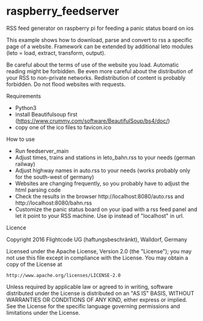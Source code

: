 # raspberry_feedserver
RSS feed generator on raspberry pi for feeding a panic status board on ios

This example shows how to download, parse and convert to rss a specific page of a website.
Framework can be extended by additional leto modules (leto = load, extract, transform, output).

Be careful about the terms of use of the website you load. Automatic reading might be forbidden. Be even more careful about the distribution of your RSS to non-private networks. Redistribution of content is probably forbidden. Do not flood websites with requests. 

Requirements
* Python3
* install Beautifulsoup first (https://www.crummy.com/software/BeautifulSoup/bs4/doc/)
* copy one of the ico files to favicon.ico

How to use
* Run feedserver_main
* Adjust times, trains and stations in leto_bahn.rss to your needs (german railway)
* Adjust highway names in auto.rss to your needs (works probably only for the south-west of germany)
* Websites are changing frequently, so you probably have to adjust the html parsing code 
* Check the results in the browser http://localhost:8080/auto.rss and http://localhost:8080/bahn.rss
* Customize the panic status board on your ipad with a rss feed panel and let it point to your RSS machine. Use ip instead of "localhost" in url.

Licence

Copyright 2016 Flightcode UG (haftungsbeschränkt), Walldorf, Germany 

Licensed under the Apache License, Version 2.0 (the "License");
you may not use this file except in compliance with the License.
You may obtain a copy of the License at

    http://www.apache.org/licenses/LICENSE-2.0

Unless required by applicable law or agreed to in writing, software
distributed under the License is distributed on an "AS IS" BASIS,
WITHOUT WARRANTIES OR CONDITIONS OF ANY KIND, either express or implied.
See the License for the specific language governing permissions and
limitations under the License.
